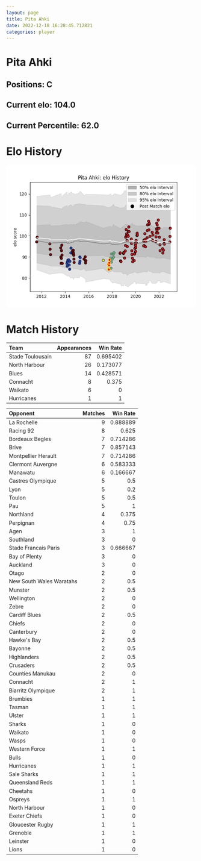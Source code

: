 ```yaml
---  
layout: page  
title: Pita Ahki  
date: 2022-12-18 16:28:45.712821  
categories: player  
---
```

# Pita Ahki

## Positions: C

## Current elo: 104.0

## Current Percentile: 62.0

# Elo History


![elo history](history_PitaAhki.png)
# Match History


| Team             |   Appearances |   Win Rate |
|:-----------------|--------------:|-----------:|
| Stade Toulousain |            87 |   0.695402 |
| North Harbour    |            26 |   0.173077 |
| Blues            |            14 |   0.428571 |
| Connacht         |             8 |   0.375    |
| Waikato          |             6 |   0        |
| Hurricanes       |             1 |   1        |

| Opponent                 |   Matches |   Win Rate |
|:-------------------------|----------:|-----------:|
| La Rochelle              |         9 |   0.888889 |
| Racing 92                |         8 |   0.625    |
| Bordeaux Begles          |         7 |   0.714286 |
| Brive                    |         7 |   0.857143 |
| Montpellier Herault      |         7 |   0.714286 |
| Clermont Auvergne        |         6 |   0.583333 |
| Manawatu                 |         6 |   0.166667 |
| Castres Olympique        |         5 |   0.5      |
| Lyon                     |         5 |   0.2      |
| Toulon                   |         5 |   0.5      |
| Pau                      |         5 |   1        |
| Northland                |         4 |   0.375    |
| Perpignan                |         4 |   0.75     |
| Agen                     |         3 |   1        |
| Southland                |         3 |   0        |
| Stade Francais Paris     |         3 |   0.666667 |
| Bay of Plenty            |         3 |   0        |
| Auckland                 |         3 |   0        |
| Otago                    |         2 |   0        |
| New South Wales Waratahs |         2 |   0.5      |
| Munster                  |         2 |   0.5      |
| Wellington               |         2 |   0        |
| Zebre                    |         2 |   0        |
| Cardiff Blues            |         2 |   0.5      |
| Chiefs                   |         2 |   0        |
| Canterbury               |         2 |   0        |
| Hawke's Bay              |         2 |   0.5      |
| Bayonne                  |         2 |   0.5      |
| Highlanders              |         2 |   0.5      |
| Crusaders                |         2 |   0.5      |
| Counties Manukau         |         2 |   0        |
| Connacht                 |         2 |   1        |
| Biarritz Olympique       |         2 |   1        |
| Brumbies                 |         1 |   1        |
| Tasman                   |         1 |   1        |
| Ulster                   |         1 |   1        |
| Sharks                   |         1 |   0        |
| Waikato                  |         1 |   0        |
| Wasps                    |         1 |   0        |
| Western Force            |         1 |   1        |
| Bulls                    |         1 |   0        |
| Hurricanes               |         1 |   1        |
| Sale Sharks              |         1 |   1        |
| Queensland Reds          |         1 |   1        |
| Cheetahs                 |         1 |   0        |
| Ospreys                  |         1 |   1        |
| North Harbour            |         1 |   0        |
| Exeter Chiefs            |         1 |   0        |
| Gloucester Rugby         |         1 |   1        |
| Grenoble                 |         1 |   1        |
| Leinster                 |         1 |   0        |
| Lions                    |         1 |   0        |